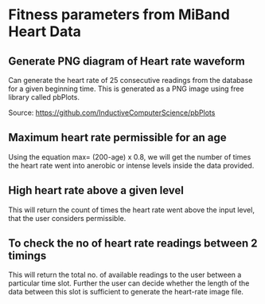 # Fitness parameters from MiBand Heart Data
## Generate PNG diagram of Heart rate waveform
Can generate the heart rate of 25 consecutive readings from the database for a given beginning time. This is generated as a PNG image using free library called pbPlots.

Source: https://github.com/InductiveComputerScience/pbPlots

## Maximum heart rate permissible for an age
Using the equation max= (200-age) x 0.8, we will get the number of times the heart rate went into anerobic or intense levels inside the data provided.

## High heart rate above a given level
This will return the count of times the heart rate went above the input level, that the user considers permissible.

## To check the no of heart rate readings between 2 timings
This will return the total no. of available readings to the user between a particular time slot. Further the user can decide whether the length of the data between this slot is sufficient to generate the heart-rate image file.

